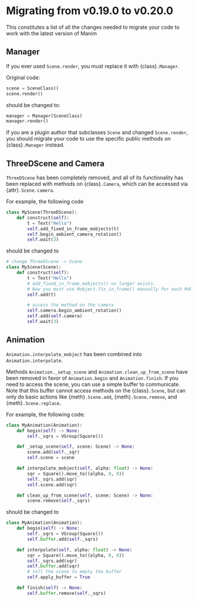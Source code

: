 # Migrating from v0.19.0 to v0.20.0

This constitutes a list of all the changes needed to migrate your code
to work with the latest version of Manim

## Manager
If you ever used `Scene.render`, you must replace it with {class}`.Manager`.

Original code:
```py
scene = SceneClass()
scene.render()
```
should be changed to:
```py
manager = Manager(SceneClass)
manager.render()
```

If you are a plugin author that subclasses `Scene` and changed `Scene.render`, you should migrate
your code to use the specific public methods on {class}`.Manager` instead.

## ThreeDScene and Camera
`ThreeDScene` has been completely removed, and all of its functionality has been replaced
with methods on {class}`.Camera`, which can be accessed via {attr}`.Scene.camera`.

For example, the following code
```py
class MyScene(ThreeDScene):
    def construct(self):
        t = Text("Hello")
        self.add_fixed_in_frame_mobjects(t)
        self.begin_ambient_camera_rotation()
        self.wait(3)
```
should be changed to
```py
# change ThreeDScene -> Scene
class MyScene(Scene):
    def construct(self):
        t = Text("Hello")
        # add_fixed_in_frame_mobjects() no longer exists.
        # Now you must use Mobject.fix_in_frame() manually for each Mobject.        t.fix_in_frame()
        self.add(t)

        # access the method on the camera
        self.camera.begin_ambient_rotation()
        self.add(self.camera)
        self.wait(3)
```

## Animation
`Animation.interpolate_mobject` has been combined into `Animation.interpolate`.

Methods `Animation._setup_scene` and `Animation.clean_up_from_scene` have been removed
in favor of `Animation.begin` and `Animation.finish`. If you need to access the scene,
you can use a simple buffer to communicate. Note that this buffer cannot access
methods on the {class}`.Scene`, but can only do basic actions like {meth}`.Scene.add`,
{meth}`.Scene.remove`, and {meth}`.Scene.replace`.

For example, the following code:
```py
class MyAnimation(Animation):
    def begin(self) -> None:
        self._sqrs = VGroup(Square())

    def _setup_scene(self, scene: Scene) -> None:
        scene.add(self._sqr)
        self.scene = scene

    def interpolate_mobject(self, alpha: float) -> None:
        sqr = Square().move_to((alpha, 0, 0))
        self._sqrs.add(sqr)
        self.scene.add(sqr)

    def clean_up_from_scene(self, scene: Scene) -> None:
        scene.remove(self._sqrs)
```

should be changed to
```py
class MyAnimation(Animation):
    def begin(self) -> None:
        self._sqrs = VGroup(Square())
        self.buffer.add(self._sqrs)

    def interpolate(self, alpha: float) -> None:
        sqr = Square().move_to((alpha, 0, 0))
        self._sqrs.add(sqr)
        self.buffer.add(sqr)
        # tell the scene to empty the buffer
        self.apply_buffer = True

    def finish(self) -> None:
        self.buffer.remove(self._sqrs)
```
